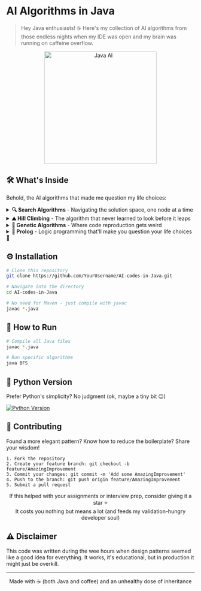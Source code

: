 # AI Algorithms in Java

> Hey Java enthusiasts! ☕ Here's my collection of AI algorithms from those endless nights when my IDE was open and my brain was running on caffeine overflow.

<p align="center">
  <img src="https://media.giphy.com/media/26gJAJQ1TD9pG4i0E/giphy.gif" alt="Java AI" width="300" />
</p>

## 🛠️ What's Inside

Behold, the AI algorithms that made me question my life choices:

<details>
<summary><b>🔍 Search Algorithms</b> - Navigating the solution space, one node at a time</summary>
<br>

| Algorithm | Description | File |
|-----------|-------------|------|
| **BFS** | Breadth-First Search - The methodical explorer that checks every floor before using the stairs | `BFS.java` |
| **DFS** | Depth-First Search - The adventurer that dives deep before coming up for air | `DFS.java` |
| **DFID** | Depth-First Iterative Deepening - When you can't decide between BFS and DFS | `DFID.java` |
| **UCS** | Uniform Cost Search - Like BFS with a budget calculator | `UCS.java` |
| **A*** | A-Star - The smart navigator with a map and a plan | `Astar.java` |
| **GBFS** | Greedy Best-First Search - Always chasing the closest goal without looking back | `GBFS.java` |
| **DLS** | Depth-Limited Search - DFS with a strict curfew | `DLS.java` |

</details>

<details>
<summary><b>⛰️ Hill Climbing</b> - The algorithm that never learned to look before it leaps</summary>
<br>

Local optimization algorithm implemented in true Java verbosity:
- Begins with an arbitrary solution
- Makes incremental improvements
- Gets stuck in local optima with remarkable consistency

```java
public Solution hillClimbing(Problem problem) {
    Solution current = problem.generateInitialSolution();
    while (true) {
        Solution neighbor = problem.getBestNeighbor(current);
        if (problem.evaluate(neighbor) <= problem.evaluate(current)) {
            return current;
        }
        current = neighbor;
    }
}
```

</details>

<details>
<summary><b>🧬 Genetic Algorithms</b> - Where code reproduction gets weird</summary>
<br>

Evolution-inspired approach with proper OOP principles:
- Maintains a population of `Chromosome` objects
- Uses interfaces like `FitnessEvaluator` and `SelectionStrategy`
- Implements crossover and mutation with factory patterns
- Everything is an AbstractFactoryBuilderVisitorSingleton because, well, Java

</details>

<details>
<summary><b>🧠 Prolog</b> - Logic programming that'll make you question your life choices 🤔</summary>
<br>

Python implementations of logic programming concepts:
- Knowledge representation
- Rule-based systems
- Logical inference

</details>

## ⚙️ Installation

```bash
# Clone this repository
git clone https://github.com/YourUsername/AI-codes-in-Java.git

# Navigate into the directory
cd AI-codes-in-Java

# No need for Maven - just compile with javac
javac *.java
```

## 🚀 How to Run

```bash
# Compile all Java files
javac *.java

# Run specific algorithms
java BFS
```

## 🐍 Python Version

Prefer Python's simplicity? No judgment (ok, maybe a tiny bit 😉)

<a href="https://github.com/Jia2005/AI-codes-in-Python">
  <img src="https://img.shields.io/badge/Check%20out-Python%20Version-blue?style=for-the-badge&logo=python" alt="Python Version" />
</a>

## 🤝 Contributing

Found a more elegant pattern? Know how to reduce the boilerplate? Share your wisdom!

```
1. Fork the repository
2. Create your feature branch: git checkout -b feature/AmazingImprovement
3. Commit your changes: git commit -m 'Add some AmazingImprovement'
4. Push to the branch: git push origin feature/AmazingImprovement
5. Submit a pull request
```

<p align="center">
  If this helped with your assignments or interview prep, consider giving it a star ⭐<br>
  It costs you nothing but means a lot (and feeds my validation-hungry developer soul)
</p>

## ⚠️ Disclaimer

This code was written during the wee hours when design patterns seemed like a good idea for everything. It works, it's educational, but in production it might just be overkill.

---

<div align="center">
  Made with ☕ (both Java and coffee) and an unhealthy dose of inheritance
</div>
